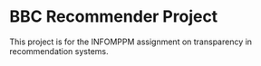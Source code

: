 # BBC Recommender Project
This project is for the INFOMPPM assignment on transparency in recommendation systems.
